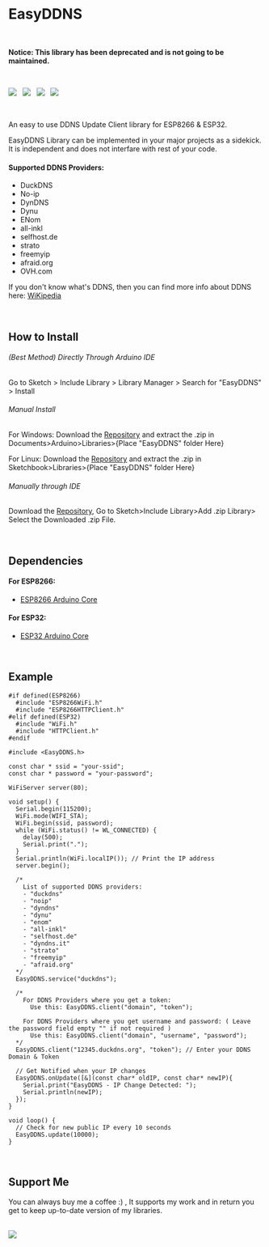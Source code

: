 # EasyDDNS

<br/>

**Notice: This library has been deprecated and is not going to be maintained.**

<br/>

<p>
<img src="https://img.shields.io/github/last-commit/ayushsharma82/EasyDDNS.svg?style=for-the-badge" />
&nbsp;
<img src="https://img.shields.io/github/actions/workflow/status/ayushsharma82/EasyDDNS/ci.yml?branch=master&style=for-the-badge" />
&nbsp;
<img src="https://img.shields.io/github/license/ayushsharma82/EasyDDNS?style=for-the-badge" />
&nbsp;
<a href="https://www.buymeacoffee.com/6QGVpSj" target="_blank"><img src="https://img.shields.io/badge/Buy%20me%20a%20coffee-%245-orange?style=for-the-badge&logo=buy-me-a-coffee" /></a>
</p>

<br>

An easy to use DDNS Update Client library for ESP8266 & ESP32.

EasyDDNS Library can be implemented in your major projects as a sidekick. It is independent and does not interfare with rest of your code.

#### Supported DDNS Providers:
- DuckDNS
- No-ip
- DynDNS
- Dynu
- ENom
- all-inkl
- selfhost.de
- strato
- freemyip
- afraid.org
- OVH.com

If you don't know what's DDNS, then you can find more info about DDNS here: [WiKipedia](https://en.wikipedia.org/wiki/Dynamic_DNS)

<br>

## How to Install
###### (Best Method) Directly Through Arduino IDE
Go to Sketch > Include Library > Library Manager > Search for "EasyDDNS" > Install

###### Manual Install

For Windows: Download the [Repository](https://github.com/ayushsharma82/EasyDDNS/archive/master.zip) and extract the .zip in Documents>Arduino>Libraries>{Place "EasyDDNS" folder Here}

For Linux: Download the [Repository](https://github.com/ayushsharma82/EasyDDNS/archive/master.zip) and extract the .zip in Sketchbook>Libraries>{Place "EasyDDNS" folder Here}

###### Manually through IDE

Download the [Repository](https://github.com/ayushsharma82/EasyDDNS/archive/master.zip), Go to Sketch>Include Library>Add .zip Library> Select the Downloaded .zip File.

<br>

## Dependencies

#### For ESP8266:
- [ESP8266 Arduino Core](https://github.com/esp8266/Arduino)

#### For ESP32:
- [ESP32 Arduino Core](https://github.com/espressif/arduino-esp32)

<br>

## Example

```
#if defined(ESP8266)
  #include "ESP8266WiFi.h"
  #include "ESP8266HTTPClient.h"
#elif defined(ESP32)
  #include "WiFi.h"
  #include "HTTPClient.h"
#endif

#include <EasyDDNS.h>

const char * ssid = "your-ssid";
const char * password = "your-password";

WiFiServer server(80);

void setup() {
  Serial.begin(115200);
  WiFi.mode(WIFI_STA);
  WiFi.begin(ssid, password);
  while (WiFi.status() != WL_CONNECTED) {
    delay(500);
    Serial.print(".");
  }
  Serial.println(WiFi.localIP()); // Print the IP address
  server.begin();

  /*
    List of supported DDNS providers:
    - "duckdns"
    - "noip"
    - "dyndns"
    - "dynu"
    - "enom"
    - "all-inkl"
    - "selfhost.de"
    - "dyndns.it"
    - "strato"
    - "freemyip"
    - "afraid.org"
  */
  EasyDDNS.service("duckdns");

  /*
    For DDNS Providers where you get a token:
      Use this: EasyDDNS.client("domain", "token");
    
    For DDNS Providers where you get username and password: ( Leave the password field empty "" if not required )
      Use this: EasyDDNS.client("domain", "username", "password");
  */
  EasyDDNS.client("12345.duckdns.org", "token"); // Enter your DDNS Domain & Token

  // Get Notified when your IP changes
  EasyDDNS.onUpdate([&](const char* oldIP, const char* newIP){
    Serial.print("EasyDDNS - IP Change Detected: ");
    Serial.println(newIP);
  });
}

void loop() {
  // Check for new public IP every 10 seconds
  EasyDDNS.update(10000);
}
```

<br>

## Support Me

You can always buy me a coffee :) , It supports my work and in return you get to keep up-to-date version of my libraries.

<br>
<a href="https://www.buymeacoffee.com/6QGVpSj" target="_blank"><img src="https://img.shields.io/badge/Buy%20me%20a%20coffee-%245-orange?style=for-the-badge&logo=buy-me-a-coffee" /></a>
